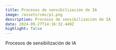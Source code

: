 ```yaml
---
title: Procesos de sensibilización de IA
image: /assets/cms/p1.png
description: Procesos de sensibilización de IA
date: 2024-09-27T14:16:32.449Z
highlight: false
---
```

<!--StartFragment-->

Procesos de sensibilización de IA

<!--EndFragment-->